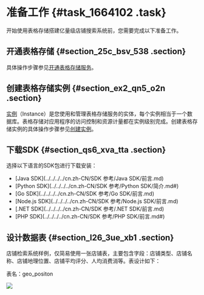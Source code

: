 # 准备工作 {#task_1664102 .task}

开始使用表格存储搭建亿量级店铺搜索系统前，您需要完成以下准备工作。

## 开通表格存储 {#section_25c_bsv_538 .section}

具体操作步骤参见[开通表格存储服务](../../../../cn.zh-CN/快速入门/开通表格存储服务.md#)。

## 创建表格存储实例 {#section_ex2_qn5_o2n .section}

[实例](../../../../cn.zh-CN/开发指南/基础概念/实例.md#)（Instance）是您使用和管理表格存储服务的实体，每个实例相当于一个数据库。表格存储对应用程序的访问控制和资源计量都在实例级别完成。创建表格存储实例的具体操作步骤参见[创建实例](../../../../cn.zh-CN/快速入门/创建实例.md#)。

## 下载SDK {#section_qs6_xva_tta .section}

选择以下语言的SDK包进行下载安装：

-   [Java SDK](../../../../cn.zh-CN/SDK 参考/Java SDK/前言.md)
-   [Python SDK](../../../../cn.zh-CN/SDK 参考/Python SDK/简介.md#)
-   [Go SDK](../../../../cn.zh-CN/SDK 参考/Go SDK/前言.md)
-   [Node.js SDK](../../../../cn.zh-CN/SDK 参考/Node.js SDK/前言.md)
-   [.NET SDK](../../../../cn.zh-CN/SDK 参考/.NET SDK/前言.md)
-   [PHP SDK](../../../../cn.zh-CN/SDK 参考/PHP SDK/前言.md#)

## 设计数据表 {#section_l26_3ue_xb1 .section}

店铺检索系统样例，仅简易使用一张店铺表，主要包含字段：店铺类型、店铺名称、店铺地理位置、店铺平均评分、人均消费消等。表设计如下：

表名：geo\_positon

![](http://static-aliyun-doc.oss-cn-hangzhou.aliyuncs.com/assets/img/1318984/156877776555101_zh-CN.png)

